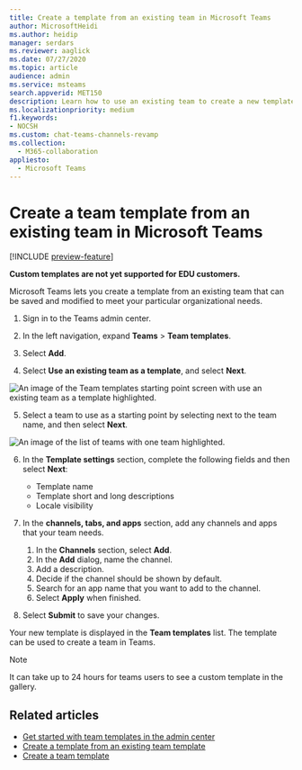 ```yaml
---
title: Create a template from an existing team in Microsoft Teams
author: MicrosoftHeidi
ms.author: heidip
manager: serdars
ms.reviewer: aaglick
ms.date: 07/27/2020
ms.topic: article
audience: admin
ms.service: msteams
search.appverid: MET150
description: Learn how to use an existing team to create a new template in Microsoft Teams.
ms.localizationpriority: medium
f1.keywords:
- NOCSH
ms.custom: chat-teams-channels-revamp
ms.collection: 
  - M365-collaboration
appliesto: 
  - Microsoft Teams
---
```


# Create a team template from an existing team in Microsoft Teams

[!INCLUDE [preview-feature](includes/preview-feature.md)]

**Custom templates are not yet supported for EDU customers.**

Microsoft Teams lets you create a template from an existing team that can be saved and modified to meet your particular organizational needs.

1. Sign in to the Teams admin center.

2. In the left navigation, expand **Teams** > **Team templates**.

3. Select **Add**.

4. Select **Use an existing team as a template**, and select **Next**.

 ![An image of the Team templates starting point screen with use an existing team as a template highlighted.](media/team-existing-team-as-template.png)

5. Select a team to use as a starting point by selecting next to the team name, and then select **Next**.

![An image of the list of teams with one team highlighted.](media/team-existing-team-selection.png)

6. In the **Template settings** section, complete the following fields and then select **Next**:
    - Template name
    - Template short and long descriptions
    - Locale visibility  
  
7. In the **channels, tabs, and apps** section, add any channels and apps that your team needs.

    1. In the **Channels** section, select **Add**.
    2. In the **Add** dialog, name the channel.
    3. Add a description.
    4. Decide if the channel should be shown by default.
    5. Search for an app name that you want to add to the channel.
    6. Select **Apply** when finished.

8. Select **Submit** to save your changes.

Your new template is displayed in the **Team templates** list. The template can be used to create a team in Teams.

> [!Note]
> It can take up to 24 hours for teams users to see a custom template in the gallery.

## Related articles

- [Get started with team templates in the admin center](get-started-with-teams-templates-in-the-admin-console.md)
- [Create a template from an existing team template](create-template-from-existing-template.md)
- [Create a team template](create-a-team-template.md)
